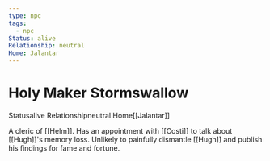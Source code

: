 ```yaml
---
type: npc
tags:
  - npc
Status: alive
Relationship: neutral
Home: Jalantar
---
```


# Holy Maker Stormswallow
<span class="dataview inline-field"><span class="inline-field-key">Status</span><span class="inline-field-value">alive</span></span>
<span class="dataview inline-field"><span class="inline-field-key">Relationship</span><span class="inline-field-value">neutral</span></span>
<span class="dataview inline-field"><span class="inline-field-key">Home</span><span class="inline-field-value">[[Jalantar]]</span></span>

A cleric of [[Helm]]. Has an appointment with [[Costi]] to talk about [[Hugh]]'s memory loss. Unlikely to painfully dismantle [[Hugh]] and publish his findings for fame and fortune. 

